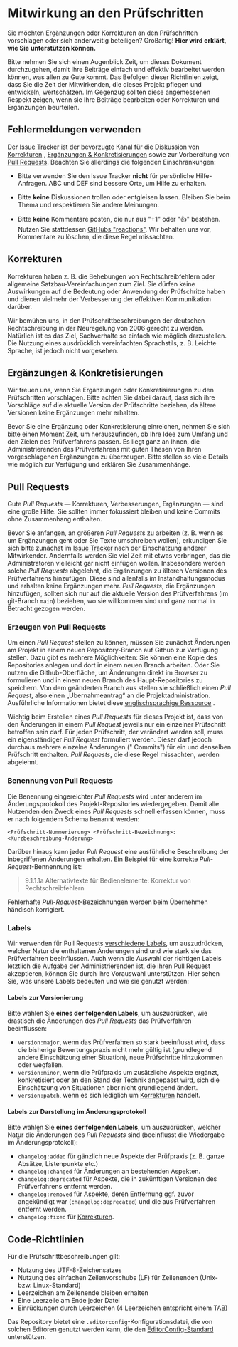 # Mitwirkung an den Prüfschritten

Sie möchten Ergänzungen oder Korrekturen an den Prüfschritten vorschlagen oder sich anderweitig beteiligen?
Großartig! **Hier wird erklärt, wie Sie unterstützen können.**

Bitte nehmen Sie sich einen Augenblick Zeit, um dieses Dokument durchzugehen, damit
Ihre Beiträge einfach und effektiv
bearbeitet werden können, was allen zu Gute kommt. Das Befolgen dieser Richtlinien zeigt, dass Sie die Zeit der
Mitwirkenden, die dieses Projekt pflegen und entwickeln,
wertschätzen. Im Gegenzug sollten diese angemessenen Respekt zeigen, wenn sie Ihre Beiträge bearbeiten oder Korrekturen
und Ergänzungen beurteilen.

## Fehlermeldungen verwenden

Der [Issue Tracker](https://github.com/tollwerk/BIK-Web-Test/issues) ist der bevorzugte
Kanal für die Diskussion von [Korrekturen](#korrekturen)
, [Ergänzungen & Konkretisierungen](#erg%C3%A4nzungen--konkretisierungen)
sowie zur Vorbereitung von [Pull Requests](#pull-requests). Beachten Sie allerdings die
folgenden Einschränkungen:

* Bitte verwenden Sie den Issue Tracker **nicht** für persönliche Hilfe-Anfragen.
  ABC und DEF sind bessere Orte, um Hilfe zu erhalten.

* Bitte **keine** Diskussionen trollen oder entgleisen lassen. Bleiben Sie beim Thema und respektieren Sie andere
  Meinungen.

* Bitte **keine** Kommentare posten, die nur aus "+1" oder ":thumbsup:" bestehen. Nutzen Sie stattdessen
  [GitHubs "reactions"](https://blog.github.com/2016-03-10-add-reactions-to-pull-requests-issues-and-comments/).
  Wir behalten uns vor, Kommentare zu löschen, die diese Regel missachten.

## Korrekturen

Korrekturen haben z. B. die Behebungen von Rechtschreibfehlern oder allgemeine Satzbau-Vereinfachungen zum Ziel. Sie
dürfen keine Auswirkungen auf die Bedeutung oder Anwendung der Prüfschritte haben und dienen vielmehr der
Verbesserung der effektiven Kommunikation darüber.

Wir bemühen uns, in den Prüfschrittbeschreibungen der deutschen Rechtschreibung
in der
Neuregelung
von 2006 gerecht zu werden. Natürlich ist es das Ziel, Sachverhalte so einfach wie möglich darzustellen. Die Nutzung
eines ausdrücklich vereinfachten Sprachstils, z. B. Leichte Sprache, ist jedoch nicht
vorgesehen.

## Ergänzungen & Konkretisierungen

Wir freuen uns, wenn Sie Ergänzungen oder Konkretisierungen zu den Prüfschritten vorschlagen. Bitte achten Sie dabei
darauf,
dass sich ihre Vorschläge auf die aktuelle Version der Prüfschritte beziehen, da ältere Versionen keine
Ergänzungen mehr erhalten.

Bevor Sie eine Ergänzung oder Konkretisierung einreichen, nehmen Sie sich bitte einen Moment Zeit, um herauszufinden,
ob Ihre Idee zum Umfang und den Zielen des Prüfverfahrens passen. Es liegt ganz an Ihnen, die Administrierenden des
Prüfverfahrens mit guten Thesen von Ihren vorgeschlagenen Ergänzungen zu überzeugen. Bitte stellen so viele Details wie
möglich zur Verfügung und erklären Sie Zusammenhänge.

## Pull Requests

Gute _Pull Requests_ — Korrekturen, Verbesserungen, Ergänzungen — sind eine große Hilfe. Sie sollten immer fokussiert
bleiben und keine Commits ohne Zusammenhang enthalten.

Bevor Sie anfangen, an größeren *Pull Request*s zu arbeiten (z. B. wenn es um Ergänzungen geht oder Sie Texte
umschreiben
wollen), erkundigen Sie sich bitte zunächst
im [Issue Tracker](https://github.com/tollwerk/BIK-Web-Test/issues) nach der Einschätzung anderer Mitwirkender.
Andernfalls werden Sie viel Zeit mit etwas
verbringen, das die Administratoren vielleicht gar nicht einfügen wollen.
Insbesondere werden solche _Pull Requests_ abgelehnt, die Ergänzungen zu älteren Versionen des Prüfverfahrens
hinzufügen.
Diese sind allenfalls im Instandhaltungsmodus und erhalten keine Ergänzungen mehr. *Pull Requests*, die Ergänzungen
hinzufügen, sollten sich nur auf die aktuelle Version des Prüfverfahrens (im git-Branch `main`) beziehen, wo sie
willkommen sind und
ganz normal in Betracht gezogen werden.

### Erzeugen von Pull Requests

Um einen *Pull Request* stellen zu können, müssen Sie zunächst Änderungen am Projekt in einem neuen Repository-Branch
auf Github zur Verfügung stellen. Dazu gibt es mehrere Möglichkeiten: Sie können eine Kopie des Repositories anlegen und
dort in einem neuen Branch arbeiten. Oder Sie nutzen die Github-Oberfläche, um Änderungen direkt im Browser zu
formulieren und in einem neuen Branch des Haupt-Repositories zu speichern. Von dem geänderten Branch aus stellen sie
schließlich einen *Pull Request*, also einen „Übernahmeantrag“ an die Projektadministration. Ausführliche Informationen
bietet
diese [englischsprachige Ressource](https://docs.github.com/en/pull-requests/collaborating-with-pull-requests/proposing-changes-to-your-work-with-pull-requests/about-pull-requests)
.

Wichtig beim Erstellen eines *Pull Requests* für dieses Projekt ist, dass von den Änderungen in einem *Pull Request*
jeweils nur
ein einzelner Prüfschritt betroffen sein darf. Für jeden Prüfschritt, der verändert werden soll, muss ein
eigenständiger *Pull Request* formuliert werden. Dieser darf jedoch durchaus mehrere einzelne Änderungen ("
Commits") für ein und denselben Prüfschritt enthalten. *Pull Requests*, die diese Regel missachten, werden abgelehnt.

### Benennung von Pull Requests

Die Benennung eingereichter *Pull Requests* wird unter anderem im Änderungsprotokoll des Projekt-Repositories
wiedergegeben. Damit alle Nutzenden den Zweck eines *Pull Requests* schnell erfassen können, muss er nach folgendem
Schema benannt werden:

```
<Prüfschritt-Nummerierung> <Prüfschritt-Bezeichnung>: <Kurzbeschreibung-Änderung>
```

Darüber hinaus kann jeder *Pull Request* eine ausführliche Beschreibung der inbegriffenen Änderungen erhalten. Ein
Beispiel für eine korrekte *Pull-Request*-Bennennung ist:

> 9.1.1.1a Alternativtexte für Bedienelemente: Korrektur von Rechtschreibfehlern

Fehlerhafte *Pull-Request*-Bezeichnungen werden beim Übernehmen händisch korrigiert.

### Labels

Wir verwenden für Pull Requests [verschiedene Labels](https://github.com/tollwerk/BIK-Web-Test/labels), um auszudrücken, welcher Natur die enthaltenen Änderungen sind und
wie stark sie das Prüfverfahren beeinflussen. Auch wenn die Auswahl der richtigen Labels letztlich die Aufgabe der
Administrierenden ist, die ihren Pull Request akzeptieren, können Sie durch Ihre Vorauswahl unterstützen. Hier sehen
Sie, was unsere Labels bedeuten und wie sie genutzt werden:

#### Labels zur Versionierung

Bitte wählen Sie **eines der folgenden Labels**, um auszudrücken, wie drastisch die Änderungen des *Pull Requests* das
Prüfverfahren beeinflussen:

* `version:major`, wenn das Prüfverfahren so stark beeinflusst wird, dass die bisherige
  Bewertungspraxis nicht mehr gültig ist (grundlegend andere Einschätzung einer
  Situation), neue Prüfschritte hinzukommen oder wegfallen.
* `version:minor`, wenn die Prüfpraxis um zusätzliche Aspekte ergänzt, konkretisiert oder an den Stand der Technik
  angepasst wird, sich die Einschätzung von Situationen aber nicht grundlegend ändert.
* `version:patch`, wenn es sich lediglich um [Korrekturen](#korrekturen) handelt.

#### Labels zur Darstellung im Änderungsprotokoll

Bitte wählen Sie **eines der folgenden Labels**, um auszudrücken, welcher Natur die Änderungen des *Pull Requests*
sind (beeinflusst die Wiedergabe im Änderungsprotokoll):

* `changelog:added` für gänzlich neue Aspekte der Prüfpraxis (z. B. ganze Absätze, Listenpunkte etc.)
* `changelog:changed` für Änderungen an bestehenden Aspekten.
* `changelog:deprecated` für Aspekte, die in zukünftigen Versionen des Prüfverfahrens entfernt werden.
* `changelog:removed` für Aspekte, deren Entfernung ggf. zuvor angekündigt war (`changelog:deprecated`) und die aus
  Prüfverfahren entfernt werden.
* `changelog:fixed` für [Korrekturen](#korrekturen).

## Code-Richtlinien

Für die Prüfschrittbeschreibungen gilt:

* Nutzung des UTF-8-Zeichensatzes
* Nutzung des einfachen Zeilenvorschubs (LF) für Zeilenenden (Unix- bzw. Linux-Standard)
* Leerzeichen am Zeilenende bleiben erhalten
* Eine Leerzeile am Ende jeder Datei
* Einrückungen durch Leerzeichen (4 Leerzeichen entspricht einem TAB)

Das Repository bietet eine `.editorconfig`-Konfigurationsdatei, die von solchen Editoren genutzt werden kann, die
den [EditorConfig-Standard](https://editorconfig.org) unterstützen.
